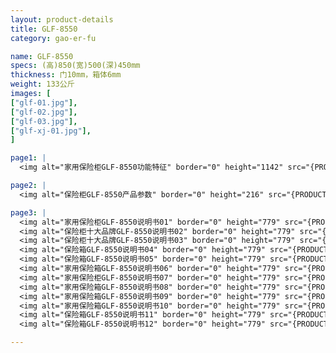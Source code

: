 ```yaml
---
layout: product-details
title: GLF-8550
category: gao-er-fu

name: GLF-8550
specs: (高)850(宽)500(深)450mm
thickness: 门10mm，箱体6mm
weight: 133公斤
images: [
["glf-01.jpg"],
["glf-02.jpg"],
["glf-03.jpg"],
["glf-xj-01.jpg"],
]

page1: |
  <img alt="家用保险柜GLF-8550功能特征" border="0" height="1142" src="{PRODUCT_IMAGES}products/glf-gn.jpg" width="538" />

page2: |
  <img alt="保险柜GLF-8550产品参数" border="0" height="216" src="{PRODUCT_IMAGES}products/glf-cpcs.jpg" width="538" />

page3: |
  <img alt="家用保险柜GLF-8550说明书01" border="0" height="779" src="{PRODUCT_IMAGES}products/glf-sm01.jpg" width="528" /><br />
  <img alt="保险柜十大品牌GLF-8550说明书02" border="0" height="779" src="{PRODUCT_IMAGES}products/glf-sm02.jpg" width="528" /><br />
  <img alt="保险柜十大品牌GLF-8550说明书03" border="0" height="779" src="{PRODUCT_IMAGES}products/glf-sm03.jpg" width="528" /><br />
  <img alt="保险箱GLF-8550说明书04" border="0" height="779" src="{PRODUCT_IMAGES}products/glf-sm04.jpg" width="528" /><br />
  <img alt="保险箱GLF-8550说明书05" border="0" height="779" src="{PRODUCT_IMAGES}products/glf-sm05.jpg" width="528" /><br />
  <img alt="家用保险箱GLF-8550说明书06" border="0" height="779" src="{PRODUCT_IMAGES}products/glf-sm06.jpg" width="528" /><br />
  <img alt="家用保险柜GLF-8550说明书07" border="0" height="779" src="{PRODUCT_IMAGES}products/glf-sm07.jpg" width="528" /><br />
  <img alt="家用保险箱GLF-8550说明书08" border="0" height="779" src="{PRODUCT_IMAGES}products/glf-sm08.jpg" width="528" /><br />
  <img alt="家用保险箱GLF-8550说明书09" border="0" height="779" src="{PRODUCT_IMAGES}products/glf-sm09.jpg" width="528" /><br />
  <img alt="家用保险箱GLF-8550说明书10" border="0" height="779" src="{PRODUCT_IMAGES}products/glf-sm10.jpg" width="528" /><br />
  <img alt="保险箱GLF-8550说明书11" border="0" height="779" src="{PRODUCT_IMAGES}products/glf-sm11.jpg" width="528" /><br />
  <img alt="保险箱GLF-8550说明书12" border="0" height="779" src="{PRODUCT_IMAGES}products/glf-sm12.jpg" width="528" />

---
```

